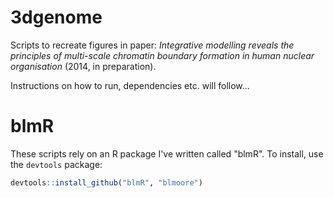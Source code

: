 3dgenome
========

Scripts to recreate figures in paper: _Integrative modelling reveals the principles of multi-scale chromatin boundary formation in human nuclear organisation_ (2014, in preparation).

Instructions on how to run, dependencies etc. will follow...

blmR
====

These scripts rely on an R package I've written called "blmR". To install, use the `devtools` package:

```r
devtools::install_github("blmR", "blmoore")
```

